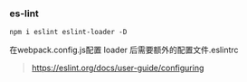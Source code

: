 ### es-lint

```
npm i eslint eslint-loader -D
```

在webpack.config.js配置 loader 后需要额外的配置文件.eslintrc
> https://eslint.org/docs/user-guide/configuring


